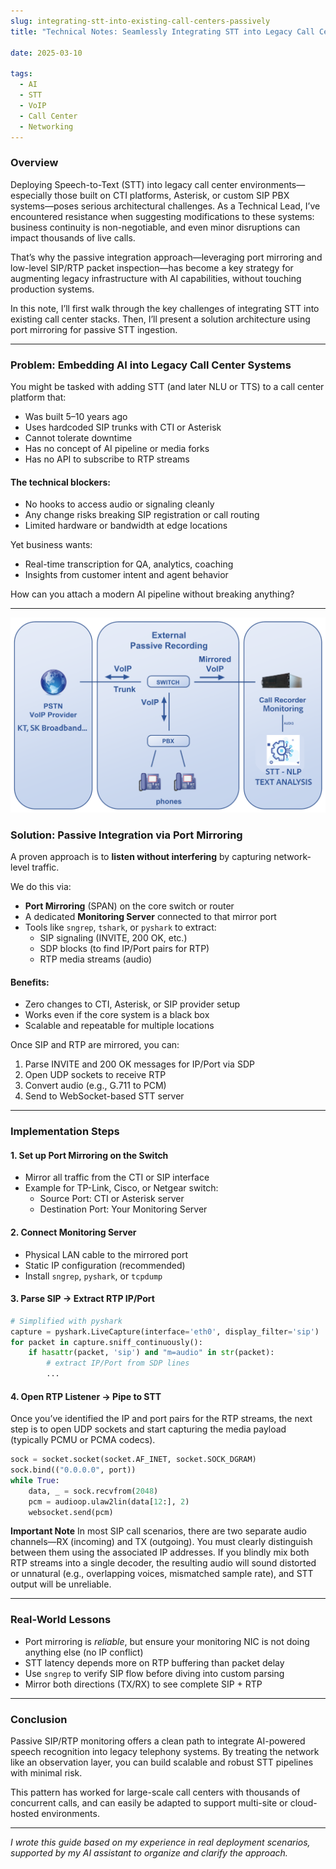 ```yaml
--- 
slug: integrating-stt-into-existing-call-centers-passively
title: "Technical Notes: Seamlessly Integrating STT into Legacy Call Center Systems via Passive Monitoring"

date: 2025-03-10

tags: 
  - AI
  - STT
  - VoIP
  - Call Center
  - Networking
---
```


### **Overview**

Deploying Speech-to-Text (STT) into legacy call center environments—especially those built on CTI platforms, Asterisk, or custom SIP PBX systems—poses serious architectural challenges. As a Technical Lead, I’ve encountered resistance when suggesting modifications to these systems: business continuity is non-negotiable, and even minor disruptions can impact thousands of live calls.

That’s why the passive integration approach—leveraging port mirroring and low-level SIP/RTP packet inspection—has become a key strategy for augmenting legacy infrastructure with AI capabilities, without touching production systems.

In this note, I’ll first walk through the key challenges of integrating STT into existing call center stacks. Then, I’ll present a solution architecture using port mirroring for passive STT ingestion.

---

### **Problem: Embedding AI into Legacy Call Center Systems**

You might be tasked with adding STT (and later NLU or TTS) to a call center platform that:

- Was built 5–10 years ago
- Uses hardcoded SIP trunks with CTI or Asterisk
- Cannot tolerate downtime
- Has no concept of AI pipeline or media forks
- Has no API to subscribe to RTP streams

#### The technical blockers:
- No hooks to access audio or signaling cleanly
- Any change risks breaking SIP registration or call routing
- Limited hardware or bandwidth at edge locations

Yet business wants:
- Real-time transcription for QA, analytics, coaching
- Insights from customer intent and agent behavior

How can you attach a modern AI pipeline without breaking anything?

---

![alt text](image_STT_NLP.png)

### **Solution: Passive Integration via Port Mirroring**

A proven approach is to **listen without interfering** by capturing network-level traffic.

We do this via:

- **Port Mirroring** (SPAN) on the core switch or router
- A dedicated **Monitoring Server** connected to that mirror port
- Tools like `sngrep`, `tshark`, or `pyshark` to extract:
  - SIP signaling (INVITE, 200 OK, etc.)
  - SDP blocks (to find IP/Port pairs for RTP)
  - RTP media streams (audio)

#### Benefits:
- Zero changes to CTI, Asterisk, or SIP provider setup
- Works even if the core system is a black box
- Scalable and repeatable for multiple locations

Once SIP and RTP are mirrored, you can:
1. Parse INVITE and 200 OK messages for IP/Port via SDP
2. Open UDP sockets to receive RTP
3. Convert audio (e.g., G.711 to PCM)
4. Send to WebSocket-based STT server

---

### **Implementation Steps**

#### 1. Set up Port Mirroring on the Switch
- Mirror all traffic from the CTI or SIP interface
- Example for TP-Link, Cisco, or Netgear switch:
  - Source Port: CTI or Asterisk server
  - Destination Port: Your Monitoring Server

#### 2. Connect Monitoring Server
- Physical LAN cable to the mirrored port
- Static IP configuration (recommended)
- Install `sngrep`, `pyshark`, or `tcpdump`

#### 3. Parse SIP → Extract RTP IP/Port
```python
# Simplified with pyshark
capture = pyshark.LiveCapture(interface='eth0', display_filter='sip')
for packet in capture.sniff_continuously():
    if hasattr(packet, 'sip') and "m=audio" in str(packet):
        # extract IP/Port from SDP lines
        ...
```

#### 4. Open RTP Listener → Pipe to STT

Once you’ve identified the IP and port pairs for the RTP streams, the next step is to open UDP sockets and start capturing the media payload (typically PCMU or PCMA codecs). 

```python
sock = socket.socket(socket.AF_INET, socket.SOCK_DGRAM)
sock.bind(("0.0.0.0", port))
while True:
    data, _ = sock.recvfrom(2048)
    pcm = audioop.ulaw2lin(data[12:], 2)
    websocket.send(pcm)
```

**Important Note**
In most SIP call scenarios, there are two separate audio channels—RX (incoming) and TX (outgoing). You must clearly distinguish between them using the associated IP addresses.
If you blindly mix both RTP streams into a single decoder, the resulting audio will sound distorted or unnatural (e.g., overlapping voices, mismatched sample rate), and STT output will be unreliable.


---

### **Real-World Lessons**

- Port mirroring is *reliable*, but ensure your monitoring NIC is not doing anything else (no IP conflict)
- STT latency depends more on RTP buffering than packet delay
- Use `sngrep` to verify SIP flow before diving into custom parsing
- Mirror both directions (TX/RX) to see complete SIP + RTP

---

### **Conclusion**

Passive SIP/RTP monitoring offers a clean path to integrate AI-powered speech recognition into legacy telephony systems. By treating the network like an observation layer, you can build scalable and robust STT pipelines with minimal risk.

This pattern has worked for large-scale call centers with thousands of concurrent calls, and can easily be adapted to support multi-site or cloud-hosted environments.

---
*I wrote this guide based on my experience in real deployment scenarios, supported by my AI assistant to organize and clarify the approach.*


